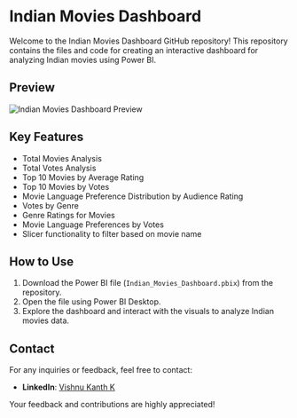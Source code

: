 # Indian Movies Dashboard

Welcome to the Indian Movies Dashboard GitHub repository! This repository contains the files and code for creating an interactive dashboard for analyzing Indian movies using Power BI.

## Preview

![Indian Movies Dashboard Preview](preview.png)

## Key Features

- Total Movies Analysis
- Total Votes Analysis
- Top 10 Movies by Average Rating
- Top 10 Movies by Votes
- Movie Language Preference Distribution by Audience Rating
- Votes by Genre
- Genre Ratings for Movies
- Movie Language Preferences by Votes
- Slicer functionality to filter based on movie name

## How to Use

1. Download the Power BI file (`Indian_Movies_Dashboard.pbix`) from the repository.
2. Open the file using Power BI Desktop.
3. Explore the dashboard and interact with the visuals to analyze Indian movies data.

## Contact

For any inquiries or feedback, feel free to contact:

- **LinkedIn**: [Vishnu Kanth K](https://www.linkedin.com/in/vishnukanth-k-a5552327b/)

Your feedback and contributions are highly appreciated!

